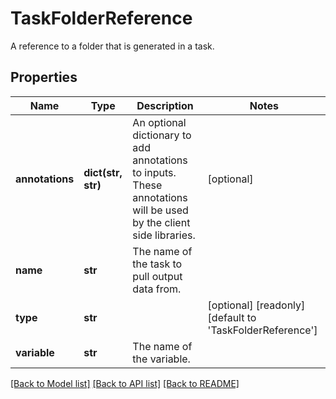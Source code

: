 # TaskFolderReference

A reference to a folder that is generated in a task.
## Properties
Name | Type | Description | Notes
------------ | ------------- | ------------- | -------------
**annotations** | **dict(str, str)** | An optional dictionary to add annotations to inputs. These annotations will be used by the client side libraries. | [optional] 
**name** | **str** | The name of the task to pull output data from. | 
**type** | **str** |  | [optional] [readonly] [default to 'TaskFolderReference']
**variable** | **str** | The name of the variable. | 

[[Back to Model list]](../README.md#documentation-for-models) [[Back to API list]](../README.md#documentation-for-api-endpoints) [[Back to README]](../README.md)


